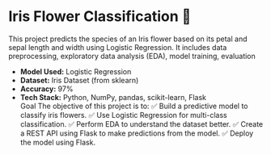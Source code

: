 # Iris Flower Classification 🌸

This project predicts the species of an Iris flower based on its petal and sepal length and width using Logistic Regression. It includes data preprocessing, exploratory data analysis (EDA), model training, evaluation
- **Model Used:** Logistic Regression  
- **Dataset:** Iris Dataset (from sklearn)  
- **Accuracy:** 97%   
- **Tech Stack:** Python, NumPy, pandas, scikit-learn, Flask  
Goal
The objective of this project is to:
✅ Build a predictive model to classify iris flowers.
✅ Use Logistic Regression for multi-class classification.
✅ Perform EDA to understand the dataset better.
✅ Create a REST API using Flask to make predictions from the model.
✅ Deploy the model using Flask.
